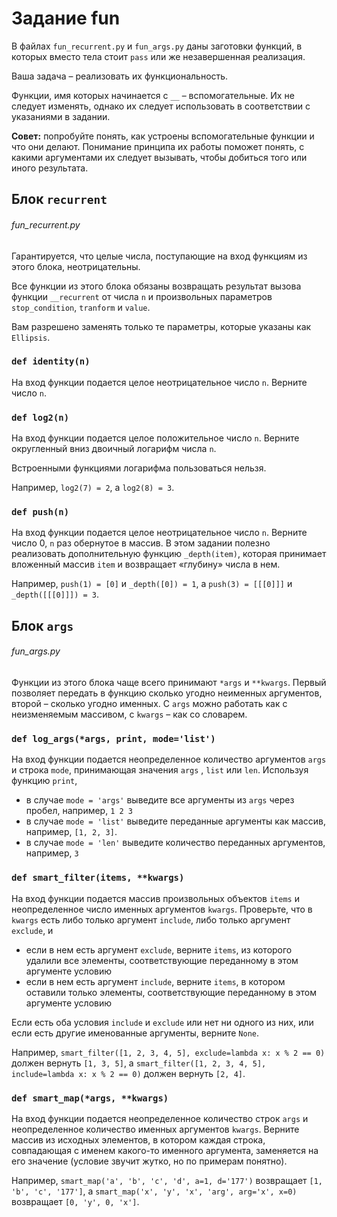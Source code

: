 # Задание fun

В файлах `fun_recurrent.py` и `fun_args.py` даны заготовки функций, в которых вместо тела стоит `pass` или же
незавершенная реализация.

Ваша задача &ndash; реализовать их функциональность.

Функции, имя которых начинается с `__` &ndash; вспомогательные. Их не следует изменять, однако их следует использовать в
соответствии с указаниями в задании.

**Совет:** попробуйте понять, как устроены вспомогательные функции и что они делают. Понимание принципа их работы
поможет понять, с какими аргументами их следует вызывать, чтобы добиться того или иного результата.

## Блок `recurrent`

###### fun_recurrent.py

Гарантируется, что целые числа, поступающие на вход функциям из этого блока, неотрицательны.

Все функции из этого блока обязаны возвращать результат вызова функции `__recurrent` от числа `n` и произвольных
параметров `stop_condition`, `tranform` и `value`.

Вам разрешено заменять только те параметры, которые указаны как  `Ellipsis`.

### `def identity(n)`

На вход функции подается целое неотрицательное число `n`. Верните число `n`.

### `def log2(n)`

На вход функции подается целое положительное число `n`. Верните округленный вниз двоичный логарифм числа `n`.

Встроенными функциями логарифма пользоваться нельзя.

Например, `log2(7) = 2`, а `log2(8) = 3`.

### `def push(n)`

На вход функции подается целое неотрицательное число `n`. Верните число 0, `n` раз обернутое в массив. В этом задании
полезно реализовать дополнительную функцию `_depth(item)`, которая принимает вложенный массив `item` и возвращает
&laquo;глубину&raquo; числа в нем.

Например, `push(1) = [0]` и `_depth([0]) = 1`, а `push(3) = [[[0]]]` и `_depth([[[0]]]) = 3`.

## Блок `args`

###### fun_args.py

Функции из этого блока чаще всего принимают `*args` и `**kwargs`. Первый позволяет передать в функцию сколько угодно
неименных аргументов, второй &ndash; сколько угодно именных. С `args` можно работать как с неизменяемым массивом,
с `kwargs` &ndash; как со словарем.

### `def log_args(*args, print, mode='list')`

На вход функции подается неопределенное количество аргументов `args` и строка `mode`, принимающая значения `args`
, `list` или `len`. Используя функцию `print`,

- в случае `mode = 'args'` выведите все аргументы из `args` через пробел, например, `1 2 3`
- в случае `mode = 'list'` выведите переданные аргументы как массив, например, `[1, 2, 3]`.
- в случае `mode = 'len'` выведите количество переданных аргументов, например, `3`

### `def smart_filter(items, **kwargs)`

На вход функции подается массив произвольных объектов `items` и неопределенное число именных аргументов `kwargs`.
Проверьте, что в `kwargs` есть либо только аргумент `include`, либо только аргумент `exclude`, и

- если в нем есть аргумент `exclude`, верните `items`, из которого удалили все элементы, соответствующие переданному в
  этом аргументе условию
- если в нем есть аргумент `include`, верните `items`, в котором оставили только элементы, соответствующие переданному в
  этом аргументе условию

Если есть оба условия `include` и `exclude` или нет ни одного из них, или если есть другие именованные аргументы,
верните `None`.

Например, `smart_filter([1, 2, 3, 4, 5], exclude=lambda x: x % 2 == 0)` должен вернуть `[1, 3, 5]`,
а `smart_filter([1, 2, 3, 4, 5], include=lambda x: x % 2 == 0)` должен вернуть `[2, 4]`.

### `def smart_map(*args, **kwargs)`

На вход функции подается неопределенное количество строк `args` и неопределенное количество именных аргументов `kwargs`.
Верните массив из исходных элементов, в котором каждая строка, совпадающая с именем какого-то именного аргумента,
заменяется на его значение (условие звучит жутко, но по примерам понятно).

Например, `smart_map('a', 'b', 'c', 'd', a=1, d='177')` возвращает `[1, 'b', 'c', '177']`,
а `smart_map('x', 'y', 'x', 'arg', arg='x', x=0)` возвращает `[0, 'y', 0, 'x']`.